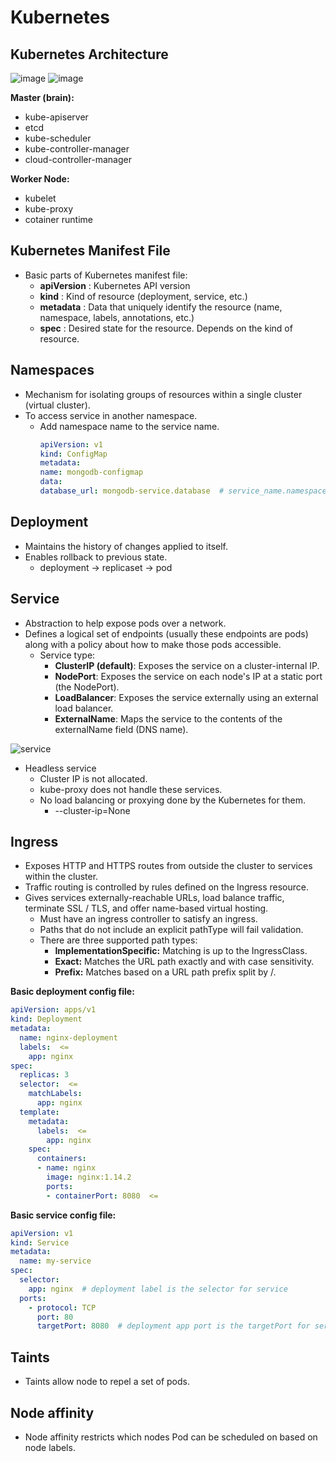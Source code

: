 # Kubernetes

## Kubernetes Architecture
![image](https://github.com/rajdyp/rajdyp.github.io/assets/15313631/e3f10d7b-a2e9-4ee8-a244-272916b2e55d)
![image](https://github.com/rajdyp/rajdyp.github.io/assets/15313631/b101e23b-3863-4d3c-b234-63503663f8d3)

**Master (brain):**
- kube-apiserver
- etcd
- kube-scheduler
- kube-controller-manager
- cloud-controller-manager

**Worker Node:**
- kubelet
- kube-proxy
- cotainer runtime

## Kubernetes Manifest File
- Basic parts of Kubernetes manifest file:
  - **apiVersion** : Kubernetes API version
  - **kind** : Kind of resource (deployment, service, etc.)
  - **metadata** : Data that uniquely identify the resource (name, namespace, labels, annotations, etc.)
  - **spec** : Desired state for the resource. Depends on the kind of resource. 

## Namespaces
- Mechanism for isolating groups of resources within a single cluster (virtual cluster).
- To access service in another namespace.
  - Add namespace name to the service name.
    ```yaml
    apiVersion: v1
    kind: ConfigMap
    metadata:
    name: mongodb-configmap
    data:
    database_url: mongodb-service.database  # service_name.namespace_name
    ```
## Deployment
- Maintains the history of changes applied to itself.
- Enables rollback to previous state.
  - deployment -> replicaset -> pod

## Service
- Abstraction to help expose pods over a network.
- Defines a logical set of endpoints (usually these endpoints are pods) along with a policy about how to make those pods accessible.
  - Service type:
    - **ClusterIP (default)**: Exposes the service on a cluster-internal IP.
    - **NodePort**: Exposes the service on each node's IP at a static port (the NodePort). 
    - **LoadBalancer**: Exposes the service externally using an external load balancer. 
    - **ExternalName**: Maps the service to the contents of the externalName field (DNS name). 

![service](https://github.com/rajdyp/rajdyp.github.io/assets/15313631/17694c65-c8c0-403c-9ba6-7778f86bc0f9)


  - Headless service
    - Cluster IP is not allocated.
    - kube-proxy does not handle these services.
    - No load balancing or proxying done by the Kubernetes for them.
      - --cluster-ip=None

## Ingress
- Exposes HTTP and HTTPS routes from outside the cluster to services within the cluster.
- Traffic routing is controlled by rules defined on the Ingress resource.
- Gives services externally-reachable URLs, load balance traffic, terminate SSL / TLS, and offer name-based virtual hosting.
  - Must have an ingress controller to satisfy an ingress.
  - Paths that do not include an explicit pathType will fail validation. 
  - There are three supported path types:
    - **ImplementationSpecific:** Matching is up to the IngressClass.
    - **Exact:** Matches the URL path exactly and with case sensitivity.
    - **Prefix:** Matches based on a URL path prefix split by /. 

**Basic deployment config file:**
```yaml
apiVersion: apps/v1
kind: Deployment
metadata:
  name: nginx-deployment
  labels:  <=
    app: nginx
spec:
  replicas: 3
  selector:  <=
    matchLabels:
      app: nginx
  template:
    metadata:
      labels:  <=
        app: nginx
    spec:
      containers:
      - name: nginx
        image: nginx:1.14.2
        ports:
        - containerPort: 8080  <=
```

**Basic service config file:**
```yaml
apiVersion: v1
kind: Service
metadata:
  name: my-service
spec:
  selector:
    app: nginx  # deployment label is the selector for service
  ports:
    - protocol: TCP
      port: 80
      targetPort: 8080  # deployment app port is the targetPort for service
```

## Taints
- Taints allow node to repel a set of pods.

## Node affinity
- Node affinity restricts which nodes Pod can be scheduled on based on node labels. 
